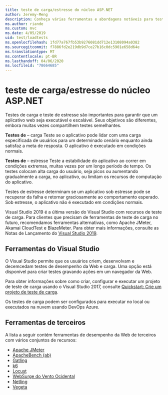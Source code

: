 ```yaml
---
title: teste de carga/estresse do núcleo ASP.NET
author: Jeremy-Meng
description: Conheça várias ferramentas e abordagens notáveis para testes de carga e testes de estresse ASP.NET aplicativos Core.
ms.author: riande
ms.custom: mvc
ms.date: 4/05/2019
uid: test/loadtests
ms.openlocfilehash: 1fd77a767fb53b9276081dd712e13108094a0382
ms.sourcegitcommit: f7886fd2e219db9d7ce27b16c0dc5901e658d64e
ms.translationtype: MT
ms.contentlocale: pt-BR
ms.lasthandoff: 04/06/2020
ms.locfileid: "78664685"
---
```

# <a name="aspnet-core-loadstress-testing"></a>teste de carga/estresse do núcleo ASP.NET

Testes de carga e teste de estresse são importantes para garantir que um aplicativo web seja executável e escalável. Seus objetivos são diferentes, embora muitas vezes compartilhem testes semelhantes.

**Testes de** &ndash; carga Teste se o aplicativo pode lidar com uma carga especificada de usuários para um determinado cenário enquanto ainda satisfaz a meta de resposta. O aplicativo é executado em condições normais.

**Testes de** &ndash; estresse Teste a estabilidade do aplicativo ao correr em condições extremas, muitas vezes por um longo período de tempo. Os testes colocam alta carga do usuário, seja picos ou aumentando gradualmente a carga, no aplicativo, ou limitam os recursos de computação do aplicativo.

Testes de estresse determinam se um aplicativo sob estresse pode se recuperar da falha e retornar graciosamente ao comportamento esperado. Sob estresse, o aplicativo não é executado em condições normais.

Visual Studio 2019 é a última versão do Visual Studio com recursos de teste de carga. Para clientes que precisam de ferramentas de teste de carga no futuro, recomendamos ferramentas alternativas, como Apache JMeter, Akamai CloudTest e BlazeMeter. Para obter mais informações, consulte as Notas de Lançamento do [Visual Studio 2019](/visualstudio/releases/2019/release-notes-v16.0#test-tools).

## <a name="visual-studio-tools"></a>Ferramentas do Visual Studio

O Visual Studio permite que os usuários criem, desenvolvam e decemcedam testes de desempenho da Web e carga. Uma opção está disponível para criar testes gravando ações em um navegador da Web.

Para obter informações sobre como criar, configurar e executar um projeto de teste de carga usando o Visual Studio 2017, consulte [Quickstart: Crie um projeto de teste de carga](/visualstudio/test/quickstart-create-a-load-test-project?view=vs-2017).

Os testes de carga podem ser configurados para executar no local ou executados na nuvem usando DevOps Azure.

## <a name="third-party-tools"></a>Ferramentas de terceiros

A lista a seguir contém ferramentas de desempenho da Web de terceiros com vários conjuntos de recursos:

* [Apache JMeter](https://jmeter.apache.org/)
* [ApacheBench (ab)](https://httpd.apache.org/docs/2.4/programs/ab.html)
* [Gatling](https://gatling.io/)
* [k6](https://k6.io)
* [Locust](https://locust.io/)
* [WebSurge do Vento Ocidental](https://websurge.west-wind.com/)
* [Netling](https://github.com/hallatore/Netling)
* [Vegeta](https://github.com/tsenart/vegeta)


